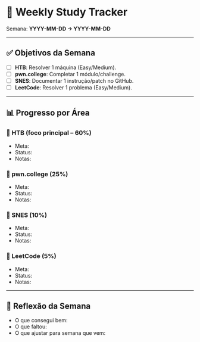 # 📅 Weekly Study Tracker

Semana: **YYYY-MM-DD → YYYY-MM-DD**

---

## ✅ Objetivos da Semana
- [ ] **HTB**: Resolver 1 máquina (Easy/Medium).
- [ ] **pwn.college**: Completar 1 módulo/challenge.
- [ ] **SNES**: Documentar 1 instrução/patch no GitHub.
- [ ] **LeetCode**: Resolver 1 problema (Easy/Medium).

---

## 📊 Progresso por Área

### 🔹 HTB (foco principal – 60%)
- Meta:  
- Status:  
- Notas:  

### 🔹 pwn.college (25%)
- Meta:  
- Status:  
- Notas:  

### 🔹 SNES (10%)
- Meta:  
- Status:  
- Notas:  

### 🔹 LeetCode (5%)
- Meta:  
- Status:  
- Notas:  

---

## 📝 Reflexão da Semana
- O que consegui bem:  
- O que faltou:  
- O que ajustar para semana que vem:  

